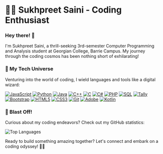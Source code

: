 # 👨‍💻 Sukhpreet Saini - Coding Enthusiast

### Hey there! 👋

I'm Sukhpreet Saini, a thrill-seeking 3rd-semester Computer Programming and Analysis student at Georgian College, Barrie Campus. My journey through the coding cosmos has been nothing short of exhilarating!

### 💼 My Tech Universe

Venturing into the world of coding, I wield languages and tools like a digital wizard:

[![JavaScript](https://img.shields.io/badge/-JavaScript-F7DF1E?style=flat-square&logo=JavaScript&logoColor=black)](https://developer.mozilla.org/en-US/docs/Web/JavaScript)
[![Python](https://img.shields.io/badge/-Python-3776AB?style=flat-square&logo=Python&logoColor=white)](https://www.python.org/)
[![Java](https://img.shields.io/badge/-Java-007396?style=flat-square&logo=Java&logoColor=white)](https://www.oracle.com/java/)
[![C++](https://img.shields.io/badge/-C++-00599C?style=flat-square&logo=C%2B%2B&logoColor=white)](https://isocpp.org/)
[![C](https://img.shields.io/badge/-C-A8B9CC?style=flat-square&logo=C&logoColor=black)](https://en.wikipedia.org/wiki/C_(programming_language))
[![C#](https://img.shields.io/badge/-C%23-239120?style=flat-square&logo=C-Sharp&logoColor=white)](https://docs.microsoft.com/en-us/dotnet/csharp/)
[![PHP](https://img.shields.io/badge/-PHP-777BB4?style=flat-square&logo=PHP&logoColor=white)](https://www.php.net/)
[![SQL](https://img.shields.io/badge/-SQL-4479A1?style=flat-square&logo=MySQL&logoColor=white)](https://www.w3schools.com/sql/)
[![Tally](https://img.shields.io/badge/-Tally-8737BF?style=flat-square&logo=Tally&logoColor=white)](https://tallysolutions.com/)
[![Bootstrap](https://img.shields.io/badge/-Bootstrap-563D7C?style=flat-square&logo=Bootstrap&logoColor=white)](https://getbootstrap.com/)
[![HTML5](https://img.shields.io/badge/-HTML5-E34F26?style=flat-square&logo=HTML5&logoColor=white)](https://developer.mozilla.org/en-US/docs/Web/HTML)
[![CSS3](https://img.shields.io/badge/-CSS3-1572B6?style=flat-square&logo=CSS3&logoColor=white)](https://developer.mozilla.org/en-US/docs/Web/CSS)
[![Git](https://img.shields.io/badge/-Git-F05032?style=flat-square&logo=Git&logoColor=white)](https://git-scm.com/)
[![Adobe](https://img.shields.io/badge/-Adobe-FF0000?style=flat-square&logo=Adobe&logoColor=white)](https://www.adobe.com/)
[![Kotlin](https://img.shields.io/badge/-Kotlin-0095D5?style=flat-square&logo=Kotlin&logoColor=white)](https://kotlinlang.org/)

### 🚀 Blast Off!

Curious about my coding endeavors? Check out my GitHub statistics:

![Top Languages](https://github-readme-stats-git-masterrstaa-rickstaa.vercel.app/api/top-langs/?username=sukh2022&theme=tokyonight)

Ready to build something amazing together? Let's connect and embark on a coding odyssey! 🌌✨
